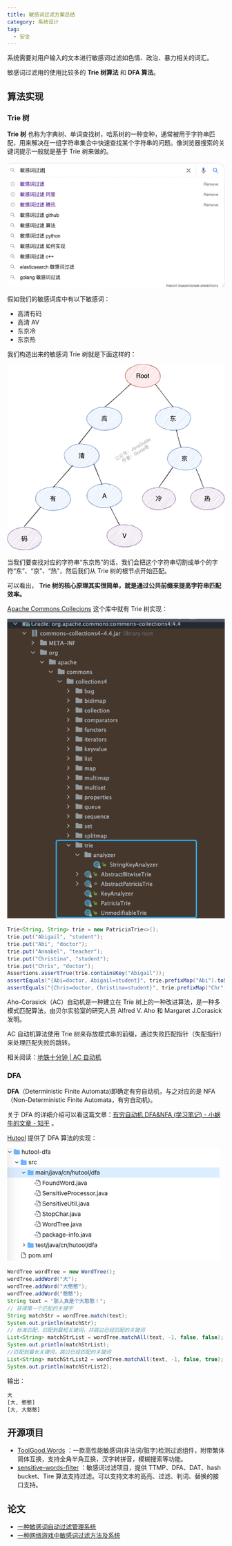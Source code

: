 ```yaml
---
title: 敏感词过滤方案总结
category: 系统设计
tag:
  - 安全
---
```


系统需要对用户输入的文本进行敏感词过滤如色情、政治、暴力相关的词汇。

敏感词过滤用的使用比较多的 **Trie 树算法** 和 **DFA 算法**。

## 算法实现

### Trie 树

**Trie 树** 也称为字典树、单词查找树，哈系树的一种变种，通常被用于字符串匹配，用来解决在一组字符串集合中快速查找某个字符串的问题。像浏览器搜索的关键词提示一般就是基于 Trie 树来做的。

![](./images/sentive-words-filter/brower-trie.png)

假如我们的敏感词库中有以下敏感词：

- 高清有码
- 高清 AV
- 东京冷
- 东京热

我们构造出来的敏感词 Trie 树就是下面这样的：

![](./images/sentive-words-filter/trie.png)

当我们要查找对应的字符串“东京热”的话，我们会把这个字符串切割成单个的字符“东”、“京”、“热”，然后我们从 Trie 树的根节点开始匹配。

可以看出， **Trie 树的核心原理其实很简单，就是通过公共前缀来提高字符串匹配效率。**

[Apache Commons Collecions](https://mvnrepository.com/artifact/org.apache.commons/commons-collections4) 这个库中就有 Trie 树实现：

![](./images/sentive-words-filter/common-collections-trie.png)

```java
Trie<String, String> trie = new PatriciaTrie<>();
trie.put("Abigail", "student");
trie.put("Abi", "doctor");
trie.put("Annabel", "teacher");
trie.put("Christina", "student");
trie.put("Chris", "doctor");
Assertions.assertTrue(trie.containsKey("Abigail"));
assertEquals("{Abi=doctor, Abigail=student}", trie.prefixMap("Abi").toString());
assertEquals("{Chris=doctor, Christina=student}", trie.prefixMap("Chr").toString());
```

Aho-Corasick（AC）自动机是一种建立在 Trie 树上的一种改进算法，是一种多模式匹配算法，由贝尔实验室的研究人员 Alfred V. Aho 和 Margaret J.Corasick 发明。

AC 自动机算法使用 Trie 树来存放模式串的前缀，通过失败匹配指针（失配指针）来处理匹配失败的跳转。

相关阅读：[地铁十分钟 | AC 自动机](https://zhuanlan.zhihu.com/p/146369212)

### DFA

**DFA**（Deterministic Finite Automata)即确定有穷自动机，与之对应的是 NFA（Non-Deterministic Finite Automata，有穷自动机)。

关于 DFA 的详细介绍可以看这篇文章：[有穷自动机 DFA&NFA (学习笔记) - 小蜗牛的文章 - 知乎](https://zhuanlan.zhihu.com/p/30009083) 。

[Hutool](https://hutool.cn/docs/#/dfa/%E6%A6%82%E8%BF%B0) 提供了 DFA 算法的实现：

![](./images/sentive-words-filter/hutool-dfa.png)

```java
WordTree wordTree = new WordTree();
wordTree.addWord("大");
wordTree.addWord("大憨憨");
wordTree.addWord("憨憨");
String text = "那人真是个大憨憨！";
// 获得第一个匹配的关键字
String matchStr = wordTree.match(text);
System.out.println(matchStr);
// 标准匹配，匹配到最短关键词，并跳过已经匹配的关键词
List<String> matchStrList = wordTree.matchAll(text, -1, false, false);
System.out.println(matchStrList);
//匹配到最长关键词，跳过已经匹配的关键词
List<String> matchStrList2 = wordTree.matchAll(text, -1, false, true);
System.out.println(matchStrList2);
```

输出：

```
大
[大, 憨憨]
[大, 大憨憨]
```

## 开源项目

- [ToolGood.Words](https://github.com/toolgood/ToolGood.Words) ：一款高性能敏感词(非法词/脏字)检测过滤组件，附带繁体简体互换，支持全角半角互换，汉字转拼音，模糊搜索等功能。
- [sensitive-words-filter](https://github.com/hooj0/sensitive-words-filter) ：敏感词过滤项目，提供 TTMP、DFA、DAT、hash bucket、Tire 算法支持过滤。可以支持文本的高亮、过滤、判词、替换的接口支持。

## 论文

- [一种敏感词自动过滤管理系统](https://patents.google.com/patent/CN101964000B)
- [一种网络游戏中敏感词过滤方法及系统](https://patents.google.com/patent/CN103714160A/zh)